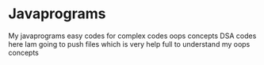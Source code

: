 # Javaprograms
My javaprograms easy codes for complex codes oops concepts DSA codes
here Iam going to push files which is very help full to understand my oops concepts
